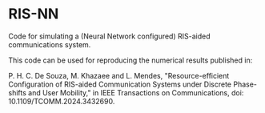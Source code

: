 # RIS-NN
Code for simulating a (Neural Network configured) RIS-aided communications system.

This code can be used for reproducing the numerical results published in:

P. H. C. De Souza, M. Khazaee and L. Mendes, "Resource-efficient Configuration of RIS-aided Communication Systems under Discrete Phase-shifts and User Mobility," in IEEE Transactions on Communications, doi: 10.1109/TCOMM.2024.3432690.
